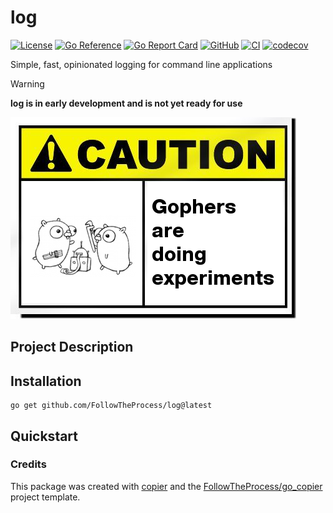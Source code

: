 # log

[![License](https://img.shields.io/github/license/FollowTheProcess/log)](https://github.com/FollowTheProcess/log)
[![Go Reference](https://pkg.go.dev/badge/github.com/FollowTheProcess/log.svg)](https://pkg.go.dev/github.com/FollowTheProcess/log)
[![Go Report Card](https://goreportcard.com/badge/github.com/FollowTheProcess/log)](https://goreportcard.com/report/github.com/FollowTheProcess/log)
[![GitHub](https://img.shields.io/github/v/release/FollowTheProcess/log?logo=github&sort=semver)](https://github.com/FollowTheProcess/log)
[![CI](https://github.com/FollowTheProcess/log/workflows/CI/badge.svg)](https://github.com/FollowTheProcess/log/actions?query=workflow%3ACI)
[![codecov](https://codecov.io/gh/FollowTheProcess/log/branch/main/graph/badge.svg)](https://codecov.io/gh/FollowTheProcess/log)

Simple, fast, opinionated logging for command line applications

> [!WARNING]
> **log is in early development and is not yet ready for use**

![caution](./img/caution.png)

## Project Description

## Installation

```shell
go get github.com/FollowTheProcess/log@latest
```

## Quickstart

### Credits

This package was created with [copier] and the [FollowTheProcess/go_copier] project template.

[copier]: https://copier.readthedocs.io/en/stable/
[FollowTheProcess/go_copier]: https://github.com/FollowTheProcess/go_copier
